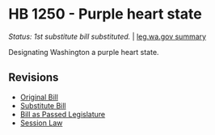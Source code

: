# HB 1250 - Purple heart state
*Status: 1st substitute bill substituted.* | [leg.wa.gov summary](https://app.leg.wa.gov/billsummary?BillNumber=1250&Year=2021)

Designating Washington a purple heart state.

## Revisions
* [Original Bill](1/)
* [Substitute Bill](S/)
* [Bill as Passed Legislature](S.PL/)
* [Session Law](S.SL/)